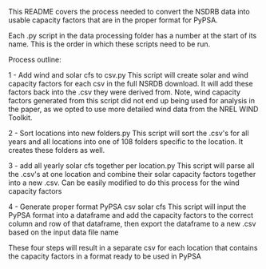 This README covers the process needed to convert the NSDRB data into usable capacity factors that are in the proper format for PyPSA.

Each .py script in the data processing folder has a number at the start of its name. This is the order in which these scripts need to be run.

Process outline:

1 - Add wind and solar cfs to csv.py
  This script will create solar and wind capacity factors for each csv in the full NSRDB download. It will add these factors back into the .csv they were derived from. Note, wind capacity factors generated from this script did not end up being used for analysis in the paper, as we opted to use more detailed wind data from the NREL WIND Toolkit. 
  
2 - Sort locations into new folders.py
  This script will sort the .csv's for all years and all locations into one of 108 folders specific to the location. It creates these folders as well.
  
3 - add all yearly solar cfs together per location.py
  This script will parse all the .csv's at one location and combine their solar capacity factors together into a new .csv. Can be easily modified to do this process for 
 the wind capacity factors

4 - Generate proper format PyPSA csv solar cfs
  This script will input the PyPSA format into a dataframe and add the capacity factors to the correct column and row of that dataframe, then export the dataframe to a new .csv based on the input data file name
  
These four steps will result in a separate csv for each location that contains the capacity factors in a format ready to be used in PyPSA
